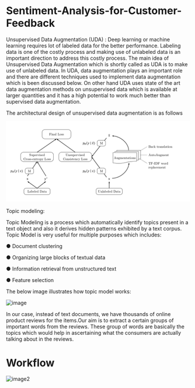 # Sentiment-Analysis-for-Customer-Feedback

Unsupervised Data Augmentation (UDA) :
Deep learning or machine learning requires lot of labeled data for the better performance. Labeling data is one of the costly process and making use of unlabeled data is an important direction to address this costly process. The main idea of Unsupervised Data Augmentation which is shortly called as UDA is to make use of unlabeled data. In UDA, data augmentation plays an important role and there are different techniques used to implement data augmentation which is been discussed below. On other hand UDA uses state of the art data augmentation methods on unsupervised data which is available at larger quantities and it has a high potential to work much better than supervised data augmentation.

The architectural design of unsupervised data augmentation is as follows

![uda](uda.png)

Topic modeling:

Topic Modeling is a process which automatically identify topics present in a text object and also it derives hidden patterns exhibited by a text corpus. Topic Model is very useful for multiple purposes which includes:

●	Document clustering

●	Organizing large blocks of textual data

●	Information retrieval from unstructured text

●	Feature selection

 The below image illustrates how topic model works:

![image](https://user-images.githubusercontent.com/36788439/93236942-0f7d0880-f79d-11ea-9f24-5b14d6eb6941.png)

In our case, instead of text documents, we have thousands of online product reviews for the items.Our aim is to extract a certain groups of important words from the reviews. These group of words are basically the topics which would help in ascertaining what the consumers are actually talking about in the reviews.

# Workflow

![image2](https://user-images.githubusercontent.com/36788439/93237425-b5c90e00-f79d-11ea-9bf4-a29995b9878a.png)
